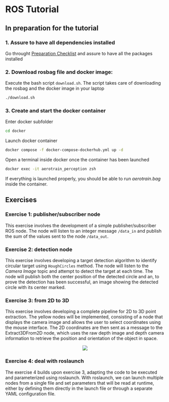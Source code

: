 # ROS Tutorial

## In preparation for the tutorial 

### 1. Assure to have all dependencies installed

Go throught [Preparation Checklist](../README.md#preparation-checklist) and assure to have all the packages installed

### 2. Download rosbag file and docker image:

Execute the bash script `download.sh`. The script takes care of downloading the rosbag and the docker image in your laptop

```bash
./download.sh
```

### 3. Create and start the docker container

Enter docker subfolder

```bash
cd docker
```

Launch docker container

  ```bash
  docker compose -f docker-compose-dockerhub.yml up -d
  ```

Open a terminal inside docker once the container has been launched

  ```bash
  docker exec -it aerotrain_perception zsh
  ```

If everything is launched properly, you should be able to run *aerotrain.bag* inside the container.

## Exercises 

### Exercise 1: publisher/subscriber node

This exercise involves the development of a simple publisher/subscriber ROS node. The node will listen to an integer message `/data_in` and publish the sum of the values sent to the node `/data_out`.

### Exercise 2: detection node

This exercise involves developing a target detection algorithm to identify circular target using `HoughCircles` method. The node will listen to the *Camera Image* topic and attempt to detect the target at each time. The node will publish both the center position of the detected circle and an, to prove the detection has been successful, an image showing the detected circle with its center marked.

### Exercise 3: from 2D to 3D

This exercise involves developing a complete pipeline for 2D to 3D point extraction. The yellow nodes will be implemented, consisting of a node that displays the camera image and allows the user to select coordinates using the mouse interface. The 2D coordinates are then sent as a message to the Extract3DFrom2D node, which uses the raw depth image and depth camera information to retrieve the position and orientation of the object in space.
<div align="center">
  <img src="./solution/2d_to_3d/docs/2d_to_3d_diagram.png"/>
</div>

### Exercise 4: deal with roslaunch 

The exercise 4 builds upon exercise 3, adapting the code to be executed and parameterized using roslaunch. With roslaunch, we can launch multiple nodes from a single file and set parameters that will be read at runtime, either by defining them directly in the launch file or through a separate YAML configuration file.


